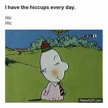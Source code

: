 ### I have the hiccups every day.  
_Hic_  
_Hic_    

![Mr.Hiccup has the hiccups](https://raw.githubusercontent.com/SapinSobre/Exercice-Cadavre-Exquis-Nathalie/main/mrHiccup.gif)
